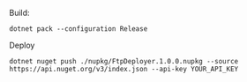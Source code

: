 Build:
```
dotnet pack --configuration Release 
```

Deploy
```
dotnet nuget push ./nupkg/FtpDeployer.1.0.0.nupkg --source https://api.nuget.org/v3/index.json --api-key YOUR_API_KEY
```
